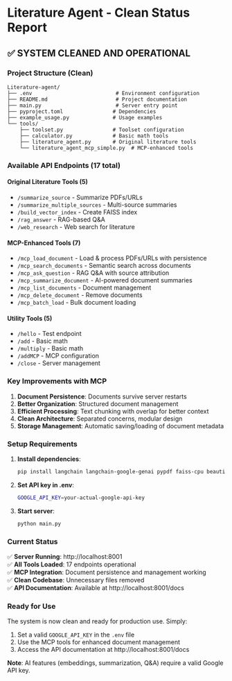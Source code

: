 # Literature Agent - Clean Status Report

## ✅ **SYSTEM CLEANED AND OPERATIONAL**

### **Project Structure (Clean)**
```
Literature-agent/
├── .env                           # Environment configuration
├── README.md                      # Project documentation
├── main.py                        # Server entry point
├── pyproject.toml                # Dependencies
├── example_usage.py              # Usage examples
└── tools/
    ├── toolset.py                # Toolset configuration
    ├── calculator.py             # Basic math tools
    ├── literature_agent.py       # Original literature tools
    └── literature_agent_mcp_simple.py  # MCP-enhanced tools
```

### **Available API Endpoints (17 total)**

#### **Original Literature Tools (5)**
- `/summarize_source` - Summarize PDFs/URLs
- `/summarize_multiple_sources` - Multi-source summaries
- `/build_vector_index` - Create FAISS index
- `/rag_answer` - RAG-based Q&A
- `/web_research` - Web search for literature

#### **MCP-Enhanced Tools (7)**
- `/mcp_load_document` - Load & process PDFs/URLs with persistence
- `/mcp_search_documents` - Semantic search across documents
- `/mcp_ask_question` - RAG Q&A with source attribution
- `/mcp_summarize_document` - AI-powered document summaries
- `/mcp_list_documents` - Document management
- `/mcp_delete_document` - Remove documents
- `/mcp_batch_load` - Bulk document loading

#### **Utility Tools (5)**
- `/hello` - Test endpoint
- `/add` - Basic math
- `/multiply` - Basic math
- `/addMCP` - MCP configuration
- `/close` - Server management

### **Key Improvements with MCP**

1. **Document Persistence**: Documents survive server restarts
2. **Better Organization**: Structured document management
3. **Efficient Processing**: Text chunking with overlap for better context
4. **Clean Architecture**: Separated concerns, modular design
5. **Storage Management**: Automatic saving/loading of document metadata

### **Setup Requirements**

1. **Install dependencies**:
   ```bash
   pip install langchain langchain-google-genai pypdf faiss-cpu beautifulsoup4 python-dotenv
   ```

2. **Set API key in .env**:
   ```bash
   GOOGLE_API_KEY=your-actual-google-api-key
   ```

3. **Start server**:
   ```bash
   python main.py
   ```

### **Current Status**

✅ **Server Running**: http://localhost:8001  
✅ **All Tools Loaded**: 17 endpoints operational  
✅ **MCP Integration**: Document persistence and management working  
✅ **Clean Codebase**: Unnecessary files removed  
✅ **API Documentation**: Available at http://localhost:8001/docs  

### **Ready for Use**

The system is now clean and ready for production use. Simply:

1. Set a valid `GOOGLE_API_KEY` in the `.env` file
2. Use the MCP tools for enhanced document management
3. Access the API documentation at http://localhost:8001/docs

**Note**: AI features (embeddings, summarization, Q&A) require a valid Google API key.